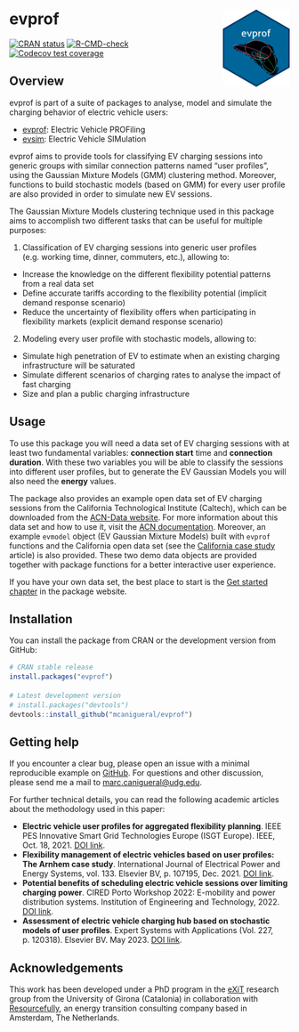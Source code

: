 
<!-- README.md is generated from README.Rmd. Please edit that file -->

# evprof <a href='https://mcanigueral.github.io/evprof/'><img src='man/figures/logo.png' align="right" height="139" /></a>

<!-- badges: start -->

[![CRAN
status](https://www.r-pkg.org/badges/version/evprof)](https://cran.r-project.org/package=evprof)
[![R-CMD-check](https://github.com/mcanigueral/evprof/actions/workflows/R-CMD-check.yaml/badge.svg)](https://github.com/mcanigueral/evprof/actions/workflows/R-CMD-check.yaml)
[![Codecov test
coverage](https://codecov.io/gh/mcanigueral/evprof/branch/master/graph/badge.svg)](https://app.codecov.io/gh/mcanigueral/evprof?branch=master)
<!-- badges: end -->

## Overview

evprof is part of a suite of packages to analyse, model and simulate the
charging behavior of electric vehicle users:

- [evprof](https://mcanigueral.github.io/evprof/): Electric Vehicle
  PROFiling
- [evsim](https://mcanigueral.github.io/evsim/): Electric Vehicle
  SIMulation

evprof aims to provide tools for classifying EV charging sessions into
generic groups with similar connection patterns named “user profiles”,
using the Gaussian Mixture Models (GMM) clustering method. Moreover,
functions to build stochastic models (based on GMM) for every user
profile are also provided in order to simulate new EV sessions.

The Gaussian Mixture Models clustering technique used in this package
aims to accomplish two different tasks that can be useful for multiple
purposes:

1.  Classification of EV charging sessions into generic user profiles
    (e.g. working time, dinner, commuters, etc.), allowing to:

- Increase the knowledge on the different flexibility potential patterns
  from a real data set
- Define accurate tariffs according to the flexibility potential
  (implicit demand response scenario)
- Reduce the uncertainty of flexibility offers when participating in
  flexibility markets (explicit demand response scenario)

2.  Modeling every user profile with stochastic models, allowing to:

- Simulate high penetration of EV to estimate when an existing charging
  infrastructure will be saturated
- Simulate different scenarios of charging rates to analyse the impact
  of fast charging
- Size and plan a public charging infrastructure

## Usage

To use this package you will need a data set of EV charging sessions
with at least two fundamental variables: **connection start** time and
**connection duration**. With these two variables you will be able to
classify the sessions into different user profiles, but to generate the
EV Gaussian Models you will also need the **energy** values.

The package also provides an example open data set of EV charging
sessions from the California Technological Institute (Caltech), which
can be downloaded from the [ACN-Data
website](https://ev.caltech.edu/dataset). For more information about
this data set and how to use it, visit the [ACN
documentation](https://acnportal.readthedocs.io/en/latest/). Moreover,
an example `evmodel` object (EV Gaussian Mixture Models) built with
`evprof` functions and the California open data set (see the [California
case
study](https://mcanigueral.github.io/evprof/articles/california.html)
article) is also provided. These two demo data objects are provided
together with package functions for a better interactive user
experience.

If you have your own data set, the best place to start is the [Get
started
chapter](https://mcanigueral.github.io/evprof/articles/evprof.html) in
the package website.

## Installation

You can install the package from CRAN or the development version from
GitHub:

``` r
# CRAN stable release
install.packages("evprof")

# Latest development version
# install.packages("devtools")
devtools::install_github("mcanigueral/evprof")
```

## Getting help

If you encounter a clear bug, please open an issue with a minimal
reproducible example on
[GitHub](https://github.com/mcanigueral/evprof/issues). For questions
and other discussion, please send me a mail to
<marc.canigueral@udg.edu>.

For further technical details, you can read the following academic
articles about the methodology used in this paper:

- **Electric vehicle user profiles for aggregated flexibility
  planning**. IEEE PES Innovative Smart Grid Technologies Europe (ISGT
  Europe). IEEE, Oct. 18, 2021. [DOI
  link](https://doi.org/10.1109/isgteurope52324.2021.9639931).
- **Flexibility management of electric vehicles based on user profiles:
  The Arnhem case study**. International Journal of Electrical Power and
  Energy Systems, vol. 133. Elsevier BV, p. 107195, Dec. 2021. [DOI
  link](https://doi.org/10.1016/j.ijepes.2021.107195).
- **Potential benefits of scheduling electric vehicle sessions over
  limiting charging power**. CIRED Porto Workshop 2022: E-mobility and
  power distribution systems. Institution of Engineering and
  Technology, 2022. [DOI
  link](https://ieeexplore.ieee.org/abstract/document/9841653).
- **Assessment of electric vehicle charging hub based on stochastic
  models of user profiles**. Expert Systems with Applications (Vol. 227,
  p. 120318). Elsevier BV. May 2023. [DOI
  link](https://doi.org/10.1016/j.eswa.2023.120318).

## Acknowledgements

This work has been developed under a PhD program in the
[eXiT](https://exit.udg.edu) research group from the University of
Girona (Catalonia) in collaboration with
[Resourcefully](https://resourcefully.nl/), an energy transition
consulting company based in Amsterdam, The Netherlands.
